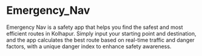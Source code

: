 # Emergency_Nav
 Emergency Nav is a safety app that helps you find the safest and most efficient routes in Kolhapur. Simply input your starting point and destination, and the app calculates the best route based on real-time traffic and danger factors, with a unique danger index to enhance safety awareness.
